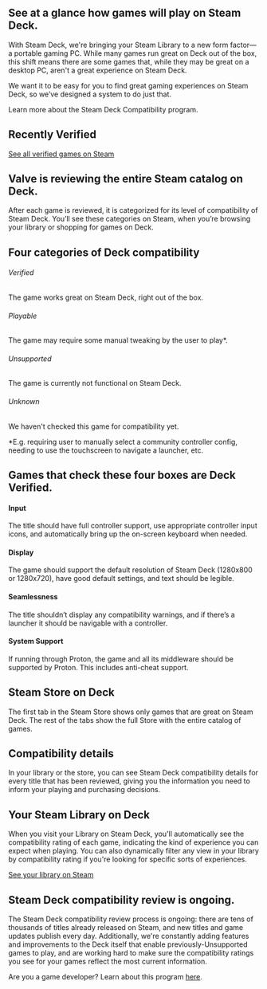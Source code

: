 See at a glance how games will play on Steam Deck.
----------

With Steam Deck, we're bringing your Steam Library to a new form factor—a portable gaming PC. While many games run great on Deck out of the box, this shift means there are some games that, while they may be great on a desktop PC, aren't a great experience on Steam Deck.

We want it to be easy for you to find great gaming experiences on Steam Deck, so we’ve designed a system to do just that.

[](https://www.youtube.com/watch?v=_OAqvtlgfGA)

Learn more about the Steam Deck Compatibility program.

Recently Verified
----------

[](https://store.steampowered.com/app/1245620) [](https://store.steampowered.com/app/1659040) [](https://store.steampowered.com/app/1644960) [](https://store.steampowered.com/app/1593500) [](https://store.steampowered.com/app/1145360) [](https://store.steampowered.com/app/346110) [](https://store.steampowered.com/app/979690) [](https://store.steampowered.com/app/275850) [](https://store.steampowered.com/app/268910) [](https://store.steampowered.com/app/1151640) [](https://store.steampowered.com/app/413150) [](https://store.steampowered.com/app/1135690) [](https://store.steampowered.com/app/105600) [](https://store.steampowered.com/app/632360) [](https://store.steampowered.com/app/814380) [](https://store.steampowered.com/app/218620) [](https://store.steampowered.com/app/1290000) [](https://store.steampowered.com/app/613100) [](https://store.steampowered.com/app/1490890) [](https://store.steampowered.com/app/322500) [](https://store.steampowered.com/app/374320) [](https://store.steampowered.com/app/1552350) [](https://store.steampowered.com/app/239140) [](https://store.steampowered.com/app/1794680) [](https://store.steampowered.com/app/285900) [](https://store.steampowered.com/app/250900) [](https://store.steampowered.com/app/627690)

[See all verified games on Steam](https://store.steampowered.com/greatondeck)

Valve is reviewing the entire Steam catalog on Deck.
----------

After each game is reviewed, it is categorized for its level of compatibility of Steam Deck. You’ll see these categories on Steam, when you’re browsing your library or shopping for games on Deck.

Four categories of Deck compatibility
----------

###### Verified ######

The game works great on Steam Deck, right out of the box.

###### Playable ######

The game may require some manual tweaking by the user to play\*.

###### Unsupported ######

The game is currently not functional on Steam Deck.

###### Unknown ######

We haven't checked this game for compatibility yet.

\*E.g. requiring user to manually select a community controller config, needing to use the touchscreen to navigate a launcher, etc.

Games that check these four boxes are Deck Verified.
----------

#### Input ####

The title should have full controller support, use appropriate controller input icons, and automatically bring up the on-screen keyboard when needed.

#### Display ####

The game should support the default resolution of Steam Deck (1280x800 or 1280x720), have good default settings, and text should be legible.

#### Seamlessness ####

The title shouldn’t display any compatibility warnings, and if there’s a launcher it should be navigable with a controller.

#### System Support ####

If running through Proton, the game and all its middleware should be supported by Proton. This includes anti-cheat support.

Steam Store on Deck
----------

The first tab in the Steam Store shows only games that are great on Steam Deck. The rest of the tabs show the full Store with the entire catalog of games.

Compatibility details
----------

In your library or the store, you can see Steam Deck compatibility details for every title that has been reviewed, giving you the information you need to inform your playing and purchasing decisions.

Your Steam Library on Deck
----------

When you visit your Library on Steam Deck, you'll automatically see the compatibility rating of each game, indicating the kind of experience you can expect when playing. You can also dynamically filter any view in your library by compatibility rating if you're looking for specific sorts of experiences.

[See your library on Steam](https://store.steampowered.com/steamdeck/mygames)

Steam Deck compatibility review is ongoing.
----------

The Steam Deck compatibility review process is ongoing: there are tens of thousands of titles already released on Steam, and new titles and game updates publish every day. Additionally, we're constantly adding features and improvements to the Deck itself that enable previously-Unsupported games to play, and are working hard to make sure the compatibility ratings you see for your games reflect the most current information.

Are you a game developer? Learn about this program [here](https://partner.steamgames.com/doc/steamdeck/compat).
